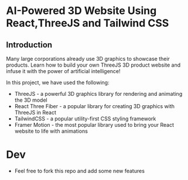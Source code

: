 # AI-Powered 3D Website Using React,ThreeJS and Tailwind CSS

## Introduction
Many large corporations already use 3D graphics to showcase their products. Learn how to build your own ThreeJS 3D product website and infuse it with the power of artificial intelligence! 
 
In this project, we have used the following:
- ThreeJS - a powerful 3D graphics library for rendering and animating the 3D model
- React Three Fiber - a popular library for creating 3D graphics with ThreeJS in React
- TailwindCSS - a popular utility-first CSS styling framework
- Framer Motion - the most popular library used to bring your React website to life with animations

# Dev
- Feel free to fork this repo and add some new features
